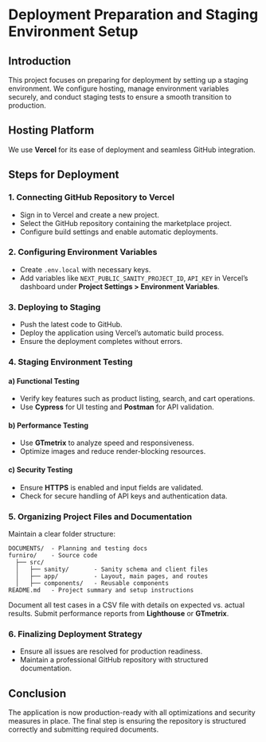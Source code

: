 # Deployment Preparation and Staging Environment Setup

## Introduction
This project focuses on preparing for deployment by setting up a staging environment. We configure hosting, manage environment variables securely, and conduct staging tests to ensure a smooth transition to production.

## Hosting Platform
We use **Vercel** for its ease of deployment and seamless GitHub integration.

## Steps for Deployment

### 1. Connecting GitHub Repository to Vercel
- Sign in to Vercel and create a new project.
- Select the GitHub repository containing the marketplace project.
- Configure build settings and enable automatic deployments.

### 2. Configuring Environment Variables
- Create `.env.local` with necessary keys.
- Add variables like `NEXT_PUBLIC_SANITY_PROJECT_ID`, `API_KEY` in Vercel’s dashboard under **Project Settings > Environment Variables**.

### 3. Deploying to Staging
- Push the latest code to GitHub.
- Deploy the application using Vercel’s automatic build process.
- Ensure the deployment completes without errors.

### 4. Staging Environment Testing
#### a) Functional Testing
- Verify key features such as product listing, search, and cart operations.
- Use **Cypress** for UI testing and **Postman** for API validation.

#### b) Performance Testing
- Use **GTmetrix** to analyze speed and responsiveness.
- Optimize images and reduce render-blocking resources.

#### c) Security Testing
- Ensure **HTTPS** is enabled and input fields are validated.
- Check for secure handling of API keys and authentication data.

### 5. Organizing Project Files and Documentation
Maintain a clear folder structure:
```
DOCUMENTS/  - Planning and testing docs
furniro/    - Source code
  ├── src/
  │   ├── sanity/       - Sanity schema and client files
  │   ├── app/          - Layout, main pages, and routes
  │   ├── components/   - Reusable components
README.md   - Project summary and setup instructions
```
Document all test cases in a CSV file with details on expected vs. actual results.
Submit performance reports from **Lighthouse** or **GTmetrix**.

### 6. Finalizing Deployment Strategy
- Ensure all issues are resolved for production readiness.
- Maintain a professional GitHub repository with structured documentation.

## Conclusion
The application is now production-ready with all optimizations and security measures in place. The final step is ensuring the repository is structured correctly and submitting required documents.